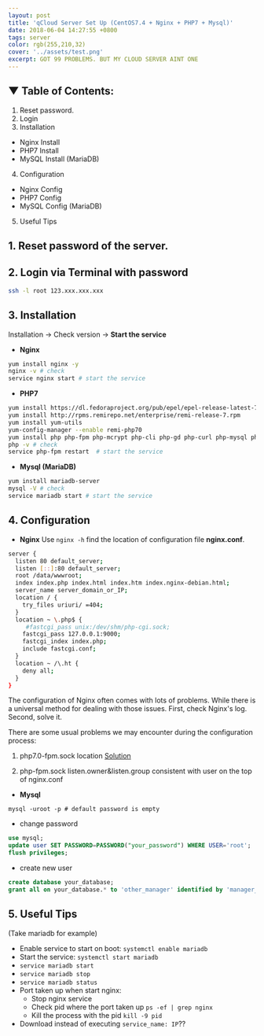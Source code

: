 ```yaml
---
layout: post
title: 'qCloud Server Set Up (CentOS7.4 + Nginx + PHP7 + Mysql)'
date: 2018-06-04 14:27:55 +0800
tags: server
color: rgb(255,210,32)
cover: '../assets/test.png'
excerpt: GOT 99 PROBLEMS. BUT MY CLOUD SERVER AINT ONE
---
```


## ▼ Table of Contents:
1. Reset password.
2. Login
3. Installation
* Nginx Install
* PHP7 Install
* MySQL Install (MariaDB)
4. Configuration
* Nginx Config
* PHP7 Config
* MySQL Config (MariaDB)
5. Useful Tips

## 1. Reset password of the server.
## 2. Login via Terminal with password
```bash
ssh -l root 123.xxx.xxx.xxx
```
## 3. Installation
Installation -> Check version -> **Start the service**
* **Nginx**

```bash
yum install nginx -y
nginx -v # check
service nginx start # start the service
```
* **PHP7**

```bash
yum install https://dl.fedoraproject.org/pub/epel/epel-release-latest-7.noarch.rpm
yum install http://rpms.remirepo.net/enterprise/remi-release-7.rpm
yum install yum-utils
yum-config-manager --enable remi-php70
yum install php php-fpm php-mcrypt php-cli php-gd php-curl php-mysql php-ldap php-zip php-fileinfo php-mbstring
php -v # check
service php-fpm restart  # start the service
```
* **Mysql (MariaDB)**

```bash
yum install mariadb-server
mysql -V # check
service mariadb start # start the service
```

## 4. Configuration
* **Nginx**
Use  `nginx -h` find the location of configuration file **nginx.conf**.

```bash
server {
  listen 80 default_server;
  listen [::]:80 default_server;
  root /data/wwwroot;
  index index.php index.html index.htm index.nginx-debian.html;
  server_name server_domain_or_IP;
  location / {
    try_files uriuri/ =404;
  }
  location ~ \.php$ {
     #fastcgi_pass unix:/dev/shm/php-cgi.sock;
    fastcgi_pass 127.0.0.1:9000;
    fastcgi_index index.php;
    include fastcgi.conf;
  }
  location ~ /\.ht {
    deny all;
  }
}
```

The configuration of Nginx often comes with lots of problems. While there is a universal method for dealing with those issues. First, check Nginx's log. Second, solve it.

There are some usual problems we may encounter during the configuration process:

1. php7.0-fpm.sock location
[Solution](https://stackoverflow.com/questions/44757189/where-is-php7-0-fpm-sock-located/44757460)

2. php-fpm.sock listen.owner&listen.group consistent with user on the top of nginx.conf

* **Mysql**

```
mysql -uroot -p # default password is empty
```
* change password

``` sql
use mysql;
update user SET PASSWORD=PASSWORD("your_password") WHERE USER='root';
flush privileges;
```
* create new user

``` sql
create database your_database;
grant all on your_database.* to 'other_manager' identified by 'manager_password';
```

## 5. Useful Tips
(Take mariadb for example)
* Enable service to start on boot: `systemctl enable mariadb`
* Start the service: `systemctl start mariadb`
* `service mariadb start`
* `service mariadb stop`
* `service mariadb status`
* Port taken up when start nginx:
  * Stop nginx service
  * Check pid where the port taken up `ps -ef | grep nginx`
  * Kill the process with the pid `kill -9 pid`
* Download instead of executing `service_name: IP`??
